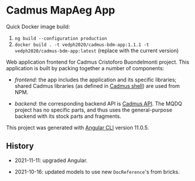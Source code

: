 # Cadmus MapAeg App

Quick Docker image build:

1. `ng build --configuration production`
2. `docker build . -t vedph2020/cadmus-bdm-app:1.1.1 -t vedph2020/cadmus-bdm-app:latest` (replace with the current version)

Web application frontend for Cadmus Cristoforo Buondelmonti project. This application is built by packing together a number of components:

- _frontend_: the app includes the application and its specific libraries; shared Cadmus libraries (as defined in [Cadmus shell](https://github.com/vedph/cadmus_shell)) are used from NPM.

- _backend_: the corresponding backend API is [Cadmus API](https://github.com/vedph/cadmus_api). The MQDQ project has no specific parts, and thus uses the general-purpose backend with its stock parts and fragments.

This project was generated with [Angular CLI](https://github.com/angular/angular-cli) version 11.0.5.

## History

- 2021-11-11: upgraded Angular.

- 2021-10-16: updated models to use new `DocReference`'s from bricks.
